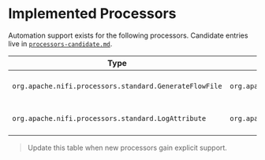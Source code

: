 # Implemented Processors

Automation support exists for the following processors. Candidate entries live in [`processors-candidate.md`](processors-candidate.md).

| Type | Candidate Reference | Notes |
|------|---------------------|-------|
| `org.apache.nifi.processors.standard.GenerateFlowFile` | `org.apache.nifi.processors.standard.GenerateFlowFile` | Default scheduling/positioning; batch size override. |
| `org.apache.nifi.processors.standard.LogAttribute` | `org.apache.nifi.processors.standard.LogAttribute` | Auto-termination of `success` relationship handled. |

> Update this table when new processors gain explicit support.
